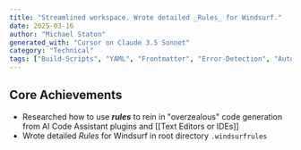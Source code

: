 ```yaml
---
title: "Streamlined workspace. Wrote detailed _Rules_ for Windsurf."
date: 2025-03-16
author: "Michael Staton"
generated_with: "Cursor on Claude 3.5 Sonnet"
category: "Technical"
tags: ["Build-Scripts", "YAML", "Frontmatter", "Error-Detection", "Automation", "Content-Management"]
---
```


## Core Achievements
- Researched how to use **_rules_** to rein in "overzealous" code generation from AI Code Assistant plugins and [[Text Editors or IDEs]]  
- Wrote detailed _Rules_ for Windsurf in root directory `.windsurfrules` 